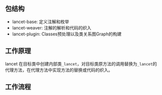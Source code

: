 ## 包结构
 - lancet-base: 定义注解和枚举
 - lancet-weaver: 注解的解析和代码的织入
 - lancet-plugin: Classes预处理以及类关系图Graph的构建

 ## 工作原理
 lancet 在目标类中创建内部类`_lancet`，对目标类原方法的调用替换为`_lancet`的代理方法，在代理方法中实现方法的替换或代码的织入。

 ## 工作流程
 